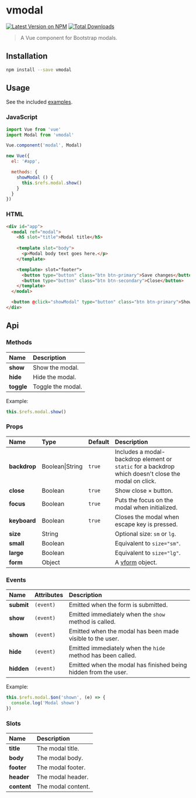 # vmodal

<p>
  <a href="https://npmjs.com/package/vmodal"><img src="https://img.shields.io/npm/v/vmodal.svg?style=flat-square" alt="Latest Version on NPM"></a>
  <a href="https://npmjs.com/package/vmodal"><img src="https://img.shields.io/npm/dt/vmodal.svg?style=flat-square" alt="Total Downloads"></a>
</p>

>A Vue component for Bootstrap modals.

## Installation

```bash
npm install --save vmodal 
```

## Usage

See the included [examples](examples).

### JavaScript

```javascript
import Vue from 'vue'
import Modal from 'vmodal'

Vue.component('modal', Modal)

new Vue({
  el: '#app',

  methods: {
    showModal () {
      this.$refs.modal.show()
    }
  }
})
```

### HTML

```html
<div id="app">
  <modal ref="modal">
    <h5 slot="title">Modal title</h5>
    
    <template slot="body">
      <p>Modal body text goes here.</p>
    </template>

    <template> slot="footer">
      <button type="button" class="btn btn-primary">Save changes</button>
      <button type="button" class="btn btn-secondary">Close</button>
    </template>
  </modal>

  <button @click="showModal" type="button" class="btn btn-primary">Show Modal</button>
</div>
```

## Api

### Methods

| Name | Description |
| :--- | :--- |
| __show__ | Show the modal. |
| __hide__ | Hide the modal. |
| __toggle__ | Toggle the modal. |

Example:

```javascript
this.$refs.modal.show()
```

### Props

| Name | Type | Default | Description |
| :--- | :--- | :--- | :--- |
| __backdrop__ | Boolean&#124;String | `true` | Includes a modal-backdrop element or `static` for a backdrop which doesn't close the modal on click. |
| __close__ | Boolean | `true` | Show close &times; button. |
| __focus__ | Boolean | `true` | Puts the focus on the modal when initialized. |
| __keyboard__ | Boolean | `true` | Closes the modal when escape key is pressed. |
| __size__ | String | | Optional size: `sm` or `lg`. |
| __small__ | Boolean | | Equivalent to `size="sm"`. |
| __large__ | Boolean | | Equivalent to `size="lg"`. |
| __form__ | Object | | A [vform](https://github.com/cretueusebiu/vform) object. |

### Events

| Name | Attributes | Description |
| :--- | :--- | :--- |
| __submit__ | `(event)` | Emitted when the form is submitted. |
| __show__ | `(event)` | Emitted immediately when the `show` method is called. |
| __shown__ | `(event)` | Emitted when the modal has been made visible to the user. |
| __hide__ | `(event)` | Emitted immediately when the `hide` method has been called. |
| __hidden__ | `(event)` | Emitted when the modal has finished being hidden from the user. |

Example:

```javascript
this.$refs.modal.$on('shown', (e) => {
  console.log('Modal shown')
})
```

### Slots
| Name | Description |
| :--- | :--- |
| __title__ | The modal title. |
| __body__ | The modal body. |
| __footer__ | The modal footer. |
| __header__ | The modal header. |
| __content__ | The modal content. |
